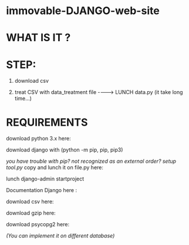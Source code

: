# immovable-DJANGO-web-site


# WHAT IS IT ?









# STEP:

1) download csv

2) treat CSV with data_treatment file ----> LUNCH data.py (it take long time...)



# REQUIREMENTS

download python 3.x here:

download django with (python -m pip, pip, pip3)

<em>you have trouble with pip? not recognized as an external order? setup tool.py</em> copy and lunch it on file.py here:

lunch django-admin startproject <YOUR PROJECT>

Documentation Django here :

download csv here:

download gzip here: 

download psycopg2 here: 

<em>(You can implement it on different database)</em>


